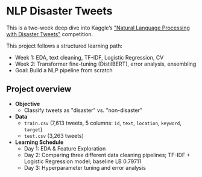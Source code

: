 # NLP Disaster Tweets

This is a two-week deep dive into Kaggle’s ["Natural Language Processing with Disaster Tweets"](https://www.kaggle.com/competitions/nlp-getting-started) competition.

This project follows a structured learning path:
- Week 1: EDA, text cleaning, TF-IDF, Logistic Regression, CV
- Week 2: Transformer fine-tuning (DistilBERT), error analysis, ensembling
- Goal: Build a NLP pipeline from scratch

## Project overview
- **Objective** 
  - Classify tweets as "disaster" vs. "non-disaster"
- **Data** 
   - `train.csv` (7,613 tweets, 5 columns: `id`, `text`, `location`, `keyword`, `target`)  
   - `test.csv` (3,263 tweets)  
- **Learning Schedule**  
  - Day 1: EDA & Feature Exploration
  - Day 2: Comparing three different data cleaning pipelines; TF-IDF + Logistic Regression model; baseline LB 0.79711
  - Day 3: Hyperparameter tuning and error analysis